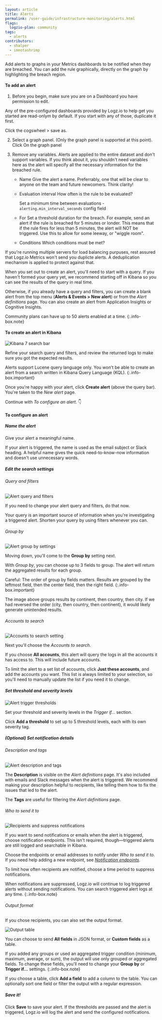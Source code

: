 ```yaml
---
layout: article
title: Alerts
permalink: /user-guide/infrastructure-monitoring/alerts.html
flags:
  logzio-plan: community
tags:
  - alerts
contributors:
  - shalper
  - imnotashrimp
---
```


Add alerts to graphs in your Metrics dashboards to be notified when they are breached. You can add the rule graphically, directly on the graph by highlighting the breach region. 

#### To add an alert 

1. Before you begin, make sure you are on a Dashboard you have permission to edit. 

Any of the pre-configured dashboards provided by Logz.io to help get you started are read-onlym by default. 
If you start with any of those, duplicate it first. 

Click the cogswheel > save as. 

2. Select a graph panel. (Only the graph panel is supported at this point). Click 
On the graph panel 


3. Remove any variables. Alerts are applied to the entire dataset and don't support variables. 
   If you think about it, you shouldn't need variables here as the alert will 
   specify all the necessary information for the breached rule. 

    * Name
      Give the alert a name. Preferrably, one that will be clear to anyone on the team and future newcomers. Think clarity!

    * Evaluation interval 
      How often is the rule to be evaluated? 

      Set a minimum time between evaluations - `alerting.min_interval_seconds` config field 

    * For 
      Set a threshold duration for the breach. For example, send an alert if the rule is breached for 5 minutes or londer. This means that if the rule fires for less than 5 minutes, the alert will NOT be triggered. Use this to allow for some leeway, or "wiggle room".

    * Conditions 
      Which conditions must be met? 


If you're running multiple servers for load balancing purpuses, rest assured that Logz.io Metrics won't send you duplicte alerts. A deduplication mechanism is applied to protect against that. 



When you set out to create an alert,
you'll need to start with a query.
If you haven't formed your query yet,
we recommend starting off in Kibana
so you can see the results of the query in real time.

Otherwise, if you already have a query and filters,
you can create a blank alert
from the top menu (**Alerts & Events > New alert**)
or from the _Alert definitions_ page.
You can also create an alert
from Application Insights or Cognitive Insights.

Community plans can have up to 50 alerts enabled at a time.
{:.info-box.note}

#### To create an alert in Kibana

![Kibana 7 search bar](https://dytvr9ot2sszz.cloudfront.net/logz-docs/kibana/kibana-7-search-bar.png)

Refine your search query and filters,
and review the returned logs
to make sure you got the expected results.

Alerts support Lucene query language only.
You won't be able to create an alert
from a search written in Kibana Query Language (KQL).
{:.info-box.important}

Once you're happy with your alert,
click **Create alert** (above the query bar).
You're taken to the _New alert_ page.

Continue with _To configure an alert_. 👇

#### To configure an alert

<div class="tasklist">

##### Name the alert

Give your alert a meaningful name.

If your alert is triggered,
the name is used as the email subject or Slack heading.
A helpful name gives the quick need-to-know-now information
and doesn't use unnecessary words.

##### Edit the search settings

###### Query and filters

![Alert query and filters](https://dytvr9ot2sszz.cloudfront.net/logz-docs/alerts/query-and-filters.png)

If you need to change your alert query and filters,
do that now.

Your query is an important source of information
when you're investigating a triggered alert.
Shorten your query by using filters whenever you can.

###### Group by

![Alert group by settings](https://dytvr9ot2sszz.cloudfront.net/logz-docs/alerts/alerts--group-by.png)

Moving down, you'll come to the **Group by** setting next.

With _Group by_, you can choose up to 3 fields to group.
The alert will return the aggregated results for each group.

Careful: The order of group by fields matters.
Results are grouped by
the leftmost field, then the center field, then the right field.
{:.info-box.important}

The image above groups results by continent, then country, then city.
If we had reversed the order (city, then country, then continent),
it would likely generate unintended results.

###### Accounts to search

![Accounts to search setting](https://dytvr9ot2sszz.cloudfront.net/logz-docs/alerts/accounts-to-search.png)

Next you'll choose the _Accounts to search_.

If you choose **All accounts**,
this alert will query the logs in all the accounts it has access to.
This will include future accounts.

To limit the alert to a set list of accounts,
click **Just these accounts**,
and add the accounts you want.
This list is always limited to your selection,
so you'll need to manually update the list if you need it to change.

##### Set threshold and severity levels

![Alert trigger thresholds](https://dytvr9ot2sszz.cloudfront.net/logz-docs/alerts/alerts--trigger-settings.png)

Set your threshold and severity levels in the _Trigger if..._ section.

Click **Add a threshold** to set up to 5 threshold levels,
each with its own severity tag.

##### _(Optional)_ Set notification details

###### Description and tags

![Alert description and tags](https://dytvr9ot2sszz.cloudfront.net/logz-docs/alerts/description-and-tags.png)

The **Description** is visible on the _Alert definitions_ page.
It's also included with emails and Slack messages when the alert is triggered.
We recommend making your description helpful to recipients,
like telling them how to fix the issues that led to the alert.

The **Tags** are useful for filtering the _Alert definitions_ page.

###### Who to send it to

![Recipients and suppress notifications](https://dytvr9ot2sszz.cloudfront.net/logz-docs/alerts/recipients-and-suppress.png)

If you want to send notifications or emails when the alert is triggered,
choose notification endpoints.
This isn't required, though—triggered alerts are still logged and searchable in Kibana.

Choose the endpoints or email addresses to notify under _Who to send it to_.
If you need help adding a new endpoint,
see [_Notification endpoints_]({{site.baseurl}}/user-guide/integrations/endpoints.html).

To limit how often recipients are notified,
choose a time period to suppress notifications.

When notifications are suppressed,
Logz.io will continue to log triggered alerts without sending notifications.
You can search triggered alert logs at any time.
{:.info-box.note}

###### Output format

If you chose recipients, you can also set the output format.

![Output table](https://dytvr9ot2sszz.cloudfront.net/logz-docs/alerts/output-table.png)

You can choose to send **All fields** in JSON format,
or **Custom fields** as a table.

If you added any groups or used an aggregated trigger condition
(minimum, maximum, average, or sum),
the output will use only grouped or aggregated fields.
To change these fields, you'll need to change your **Group by** or **Trigger if...** settings.
{:.info-box.note}

If you choose a table,
click **<i class="li li-plus"></i> Add a field** to add a column to the table.
You can optionally sort one field or filter the output with a regular expression.

##### Save it!

Click **Save** to save your alert.
If the thresholds are passed and the alert is triggered,
Logz.io will log the alert and send the configured notifications.

</div>
